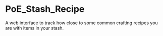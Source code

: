 # PoE_Stash_Recipe
A web interface to track how close to some common crafting recipes you are with items in your stash.
